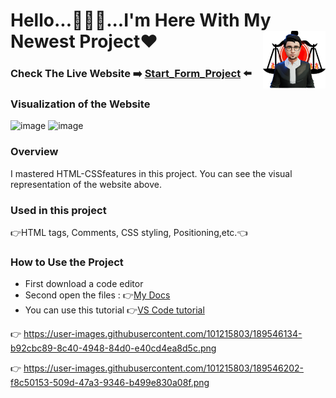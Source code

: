 # Hello...🙋🏻‍♂️...I'm Here With My Newest Project❤<img align="right" src="https://github.com/Muka6363/PROJELER_MK/blob/main/Images/avatar_2-removebg-preview.png"  width="100px">
### Check The Live Website :arrow_right: [Start_Form_Project](https://muka6363.github.io/PROJELER_MK/5.Start_Form/index.html) :arrow_left:
### Visualization of the Website
![image](https://user-images.githubusercontent.com/101215803/189546134-b92cbc89-8c40-4948-84d0-e40cd4ea8d5c.png)
![image](https://user-images.githubusercontent.com/101215803/189546202-f8c50153-509d-47a3-9346-b499e830a08f.png)



### Overview
I mastered HTML-CSSfeatures in this project. You can see the visual representation of the website above.
### Used in this project
:point_right:HTML tags, Comments, CSS styling, Positioning,etc.:point_left:
### How to Use the Project
+ First download a code editor
+ Second open the files : :point_right:[My Docs](https://muka6363.github.io/PROJELER_MK/5.Start_Form/index.html)
+ You can use this tutorial :point_right:[VS Code tutorial](https://www.youtube.com/watch?v=fJEbVCrEMSE)

 :point_right: https://user-images.githubusercontent.com/101215803/189546134-b92cbc89-8c40-4948-84d0-e40cd4ea8d5c.png
 
 :point_right: https://user-images.githubusercontent.com/101215803/189546202-f8c50153-509d-47a3-9346-b499e830a08f.png

